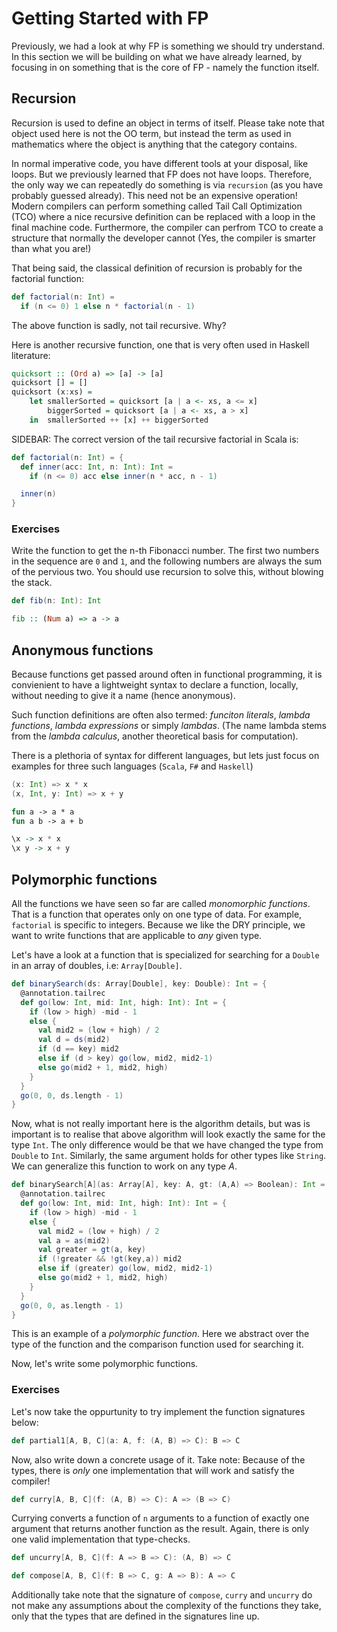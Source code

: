 # Getting Started with FP

Previously, we had a look at why FP is something we should try understand.
In this section we will be building on what we have already learned, by
focusing in on something that is the core of FP - namely the function
itself.

## Recursion ##

Recursion is used to define an object in terms of itself. Please take note that
object used here is not the OO term, but instead the term as used in mathematics
where the object is anything that the category contains.

In normal imperative code, you have different tools at your disposal, like loops.
But we previously learned that FP does not have loops. Therefore, the only
way we can repeatedly do something is via `recursion` (as you have probably
guessed already). This need not be an expensive operation! Modern compilers
can perform something called Tail Call Optimization (TCO) where a nice
recursive definition can be replaced with a loop in the final machine code.
Furthermore, the compiler can perfrom TCO to create a structure that normally
the developer cannot (Yes, the compiler is smarter than what you are!)

That being said, the classical definition of recursion is probably for the
factorial function:

```scala
def factorial(n: Int) =
  if (n <= 0) 1 else n * factorial(n - 1)
```

The above function is sadly, not tail recursive. Why?

Here is another recursive function, one that is very often used in Haskell
literature:

```haskell
quicksort :: (Ord a) => [a] -> [a]
quicksort [] = []
quicksort (x:xs) =
    let smallerSorted = quicksort [a | a <- xs, a <= x]
        biggerSorted = quicksort [a | a <- xs, a > x]
    in  smallerSorted ++ [x] ++ biggerSorted
```


SIDEBAR: The correct version of the tail recursive factorial in Scala is:

```scala
def factorial(n: Int) = {
  def inner(acc: Int, n: Int): Int =
    if (n <= 0) acc else inner(n * acc, n - 1)

  inner(n)
}
```

### Exercises ###

Write the function to get the n-th Fibonacci number. The first two numbers in
the sequence are `0` and `1`, and the following numbers are always the sum of
the pervious two. You should use recursion to solve this, without blowing the
stack.

```scala
def fib(n: Int): Int
```

```haskell
fib :: (Num a) => a -> a
```


## Anonymous functions ##

Because functions get passed around often in functional programming, it is
convienient to have a lightweight syntax to declare a function, locally,
without needing to give it a name (hence anonymous).

Such function definitions are often also termed: _funciton literals_,
_lambda functions_, _lambda expressions_ or simply _lambdas_.
(The name lambda stems from the _lambda calculus_, another theoretical basis
for computation).

There is a plethoria of syntax for different languages, but lets just focus on
examples for three such languages (`Scala`, `F#` and `Haskell`)

```scala
(x: Int) => x * x
(x, Int, y: Int) => x + y
```

```fsharp
fun a -> a * a
fun a b -> a + b
```

```haskell
\x -> x * x
\x y -> x + y
```

## Polymorphic functions ##

All the functions we have seen so far are called _monomorphic functions_. That
is a function that operates only on one type of data. For example, `factorial`
is specific to integers. Because we like the DRY principle, we want to write
functions that are applicable to _any_ given type.

Let's have a look at a function that is specialized for searching for a
`Double` in an array of doubles, i.e: `Array[Double]`.

```scala
def binarySearch(ds: Array[Double], key: Double): Int = {
  @annotation.tailrec
  def go(low: Int, mid: Int, high: Int): Int = {
    if (low > high) -mid - 1
    else {
      val mid2 = (low + high) / 2
      val d = ds(mid2)
      if (d == key) mid2
      else if (d > key) go(low, mid2, mid2-1)
      else go(mid2 + 1, mid2, high)
    }
  }
  go(0, 0, ds.length - 1)
}
```

Now, what is not really important here is the algorithm details, but was is
important is to realise that above algorithm will look exactly the same for
the type `Int`. The only difference would be that we have changed the type
from `Double` to `Int`. Similarly, the same argument holds for other types
like `String`. We can generalize this function to work on any type _A_.

```scala
def binarySearch[A](as: Array[A], key: A, gt: (A,A) => Boolean): Int = {
  @annotation.tailrec
  def go(low: Int, mid: Int, high: Int): Int = {
    if (low > high) -mid - 1
    else {
      val mid2 = (low + high) / 2
      val a = as(mid2)
      val greater = gt(a, key)
      if (!greater && !gt(key,a)) mid2
      else if (greater) go(low, mid2, mid2-1)
      else go(mid2 + 1, mid2, high)
    }
  }
  go(0, 0, as.length - 1)
}
```

This is an example of a _polymorphic function_. Here we abstract over the type
of the function and the comparison function used for searching it.

Now, let's write some polymorphic functions.

### Exercises ###

Let's now take the oppurtunity to try implement the function signatures
below:

```scala
def partial1[A, B, C](a: A, f: (A, B) => C): B => C
```
Now, also write down a concrete usage of it. Take note: Because of the types,
there is _only_ one implementation that will work and satisfy the compiler!

```scala
def curry[A, B, C](f: (A, B) => C): A => (B => C)
```

Currying converts a function of `n` arguments to a function of exactly one
argument that returns another function as the result. Again, there is only
one valid implementation that type-checks.

```scala
def uncurry[A, B, C](f: A => B => C): (A, B) => C
```

```scala
def compose[A, B, C](f: B => C, g: A => B): A => C
```

Additionally take note that the signature of `compose`, `curry` and `uncurry`
do not make any assumptions about the complexity of the functions they take,
only that the types that are defined in the signatures line up.
